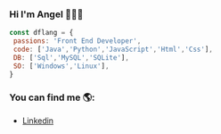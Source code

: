 ### Hi I'm Angel 👋🧑‍💻

```js
const dflang = {
 passions: 'Front End Developer',
 code: ['Java','Python','JavaScript','Html','Css'], 
 DB: ['Sql','MySQL','SQLite'], 
 SO: ['Windows','Linux'], 
}
```
### You can find me 🌎:
- [Linkedin](https://linkedin.com/in/angelarcosfidel)
 
 
<!--
**fdlang/fdlang** is a ✨ _special_ ✨ repository because its `README.md` (this file) appears on your GitHub profile.

Here are some ideas to get you started:

- 🔭 I’m currently working on ...
- 🌱 I’m currently learning ...
- 👯 I’m looking to collaborate on ...
- 🤔 I’m looking for help with ...
- 💬 Ask me about ...
- 📫 How to reach me: ...
- 😄 Pronouns: ...
- ⚡ Fun fact: ...
-->
